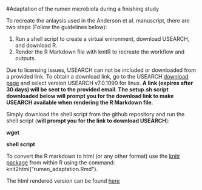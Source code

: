 #Adaptation of the rumen microbiota during a finishing study

To recreate the anlaysis used in the Anderson et al. manuscript, there are two steps (Follow the guidelines below):

  1. Run a shell script to create a virtual enironment, download USEARCH, and download R.
  2. Render the R Markdown file with knitR to recreate the workflow and outputs.

Due to licensing issues, USEARCH can not be included or downloaded from a provided link. To obtain a download link, go to the USEARCH [download page](http://www.drive5.com/usearch/download.html) and select version USEARCH v7.0.1090 for linux. **A link (expires after 30 days) will be sent to the provided email. The setup.sh script downloaded below will prompt you for the download link to make USEARCH available when rendering the R Markdown file**. 

Simply download the shell script from the github repository and run the shell script (**will prompt you for the link to download USEARCH**):


**wget <shell script from github link>**

**shell script**


To convert the R markdown to html (or any other format) use the [knitr package](http://yihui.name/knitr/) from within R using the command: knit2html("rumen_adaptation.Rmd").

The html rendered version can be found [here]()